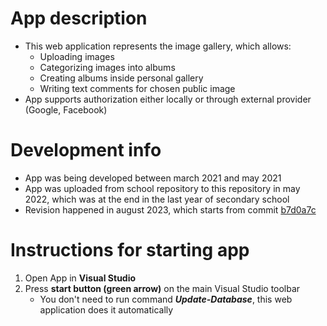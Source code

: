 # App description

- This web application represents the image gallery, which allows:
    - Uploading images
    - Categorizing images into albums
    - Creating albums inside personal gallery
    - Writing text comments for chosen public image
- App supports authorization either locally or through external provider (Google, Facebook)

# Development info

- App was being developed between march 2021 and may 2021
- App was uploaded from school repository to this repository in may 2022, which was at the end in the last year of secondary school
- Revision happened in august 2023, which starts from commit [b7d0a7c](/../../commit/b7d0a7cd748406e88fedb4b79ed37652469567a1)

# Instructions for starting app

1. Open App in **Visual Studio**
2. Press **start button (green arrow)** on the main Visual Studio toolbar
    - You don't need to run command ***Update-Database***, this web application does it automatically

